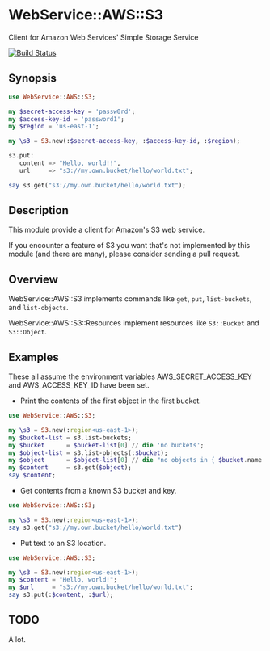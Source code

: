 # WebService::AWS::S3

Client for Amazon Web Services' Simple Storage Service

[![Build Status](https://travis-ci.org/bduggan/aws-s3-perl6.svg)](https://travis-ci.org/bduggan/aws-s3-perl6)

Synopsis
--------
```p6
use WebService::AWS::S3;

my $secret-access-key = 'passw0rd';
my $access-key-id = 'password1';
my $region = 'us-east-1';

my \s3 = S3.new(:$secret-access-key, :$access-key-id, :$region);

s3.put:
   content => "Hello, world!!",
   url     => "s3://my.own.bucket/hello/world.txt";

say s3.get("s3://my.own.bucket/hello/world.txt");
```

Description
-----------
This module provide a client for Amazon's S3 web service.

If you encounter a feature of S3 you want that's not
implemented by this module (and there are many), please
consider sending a pull request.

Overview
--------
WebService::AWS::S3 implements commands like `get`, `put`, `list-buckets`, and `list-objects`.

WebService::AWS::S3::Resources implement resources like `S3::Bucket` and `S3::Object`.

Examples
--------
These all assume the environment variables AWS_SECRET_ACCESS_KEY
and AWS_ACCESS_KEY_ID have been set.

* Print the contents of the first object in the first bucket.

```p6
use WebService::AWS::S3;

my \s3 = S3.new(:region<us-east-1>);
my $bucket-list = s3.list-buckets;
my $bucket      = $bucket-list[0] // die 'no buckets';
my $object-list = s3.list-objects(:$bucket);
my $object      = $object-list[0] // die "no objects in { $bucket.name }";
my $content     = s3.get($object);
say $content;
```

* Get contents from a known S3 bucket and key.

```p6
use WebService::AWS::S3;

my \s3 = S3.new(:region<us-east-1>);
say s3.get("s3://my.own.bucket/hello/world.txt")
```

* Put text to an S3 location.

```p6
use WebService::AWS::S3;

my \s3 = S3.new(:region<us-east-1>);
my $content = "Hello, world!";
my $url     = "s3://my.own.bucket/hello/world.txt";
say s3.put(:$content, :$url);
```

TODO
----
A lot.

